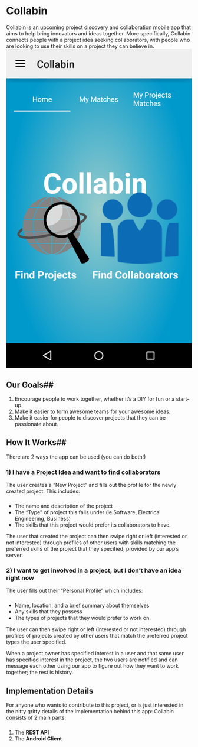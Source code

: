 # Collabin #

Collabin is an upcoming project discovery and collaboration mobile app that aims to help bring innovators and ideas together. More specifically, Collabin connects people with a project idea seeking collaborators, with people who are looking to use their skills on a project they can believe in.
![Alt text](/screenshots/collabin.png?raw=true "Collabin")
## Our Goals##
1. Encourage people to work together, whether it’s a DIY for fun or a start-up. 
1. Make it easier to form awesome teams for your awesome ideas.
1. Make it easier for people to discover projects that they can be passionate about. 

## How It Works##

There are 2 ways the app can be used (you can do both!)

### 1)	I have a Project Idea and want to find collaborators ###
The user creates a “New Project” and fills out the profile for the newly created project. This includes:
### ###
* 	The name and description of the project
* 	The “Type” of project this falls under (ie Software, Electrical Engineering, Business)
* 	The skills that this project would prefer its collaborators to have.

The user that created the project can then swipe right or left (interested or not interested) through profiles of other users with skills matching the preferred skills of the project that they specified, provided by our app’s server.

### 2)	I want to get involved in a project, but I don’t have an idea right now ###
The user fills out their “Personal Profile” which includes:
### ###
* 	Name, location, and a brief summary about themselves
* 	Any skills that they possess 
* 	The types of projects that they would prefer to work on.

The user can then swipe right or left (interested or not interested) through profiles of projects created by other users that match the preferred project types the user specified.

When a project owner has specified interest in a user and that same user has specified interest in the project, the two users are notified and can message each other using our app to figure out how they want to work together; the rest is history.


## Implementation Details ##
For anyone who wants to contribute to this project, or is just interested in the nitty gritty details of the implementation behind this app:
Collabin consists of 2 main parts:
### ###
1. The **REST API**
2. The **Android Client**
